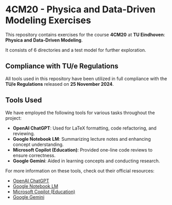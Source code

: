 # 4CM20 - Physica and Data-Driven Modeling Exercises

This repository contains exercises for the course **4CM20** at **TU Eindhoven**: **Physica and Data-Driven Modeling**. 

It consists of 6 directories and a test model for further exploration.

## Compliance with TU/e Regulations

All tools used in this repository have been utilized in full compliance with the **TU/e Regulations** released on **25 November 2024**.

## Tools Used

We have employed the following tools for various tasks throughout the project:

- **OpenAI ChatGPT**: Used for LaTeX formatting, code refactoring, and reviewing.
- **Google Notebook LM**: Summarizing lecture notes and enhancing concept understanding.
- **Microsoft Copilot (Education)**: Provided one-line code reviews to ensure correctness.
- **Google Gemini**: Aided in learning concepts and conducting research.

For more information on these tools, check out their official resources:
- [OpenAI ChatGPT](https://openai.com/chatgpt)
- [Google Notebook LM](https://developers.google.com/ai)
- [Microsoft Copilot (Education)](https://www.microsoft.com/en-us/education)
- [Google Gemini](https://www.google.com/search/about/)